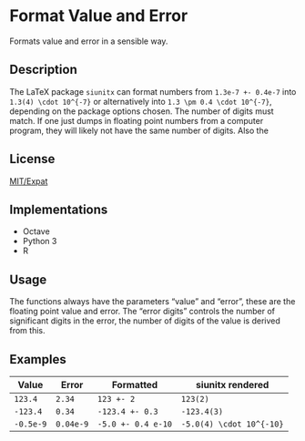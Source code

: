 # Format Value and Error

Formats value and error in a sensible way.

## Description

The LaTeX package `siunitx` can format numbers from `1.3e-7 +- 0.4e-7` into
`1.3(4) \cdot 10^{-7}` or alternatively into `1.3 \pm 0.4 \cdot 10^{-7}`,
depending on the package options chosen. The number of digits must match. If
one just dumps in floating point numbers from a computer program, they will
likely not have the same number of digits. Also the 

## License

[MIT/Expat](https://opensource.org/licenses/MIT)

## Implementations

- Octave
- Python 3
- R

## Usage

The functions always have the parameters “value” and “error”, these are the
floating point value and error. The “error digits” controls the number of
significant digits in the error, the number of digits of the value is derived
from this.

## Examples

| Value     | Error     | Formatted          | siunitx rendered         |
| --------- | --------- | ------------------ | ------------------------ |
| `123.4`   | `2.34`    | `123 +- 2`         | `123(2)`                 |
| `-123.4`  | `0.34`    | `-123.4 +- 0.3`    | `-123.4(3)`              |
| `-0.5e-9` | `0.04e-9` | `-5.0 +- 0.4 e-10` | `-5.0(4) \cdot 10^{-10}` |
